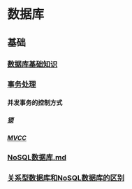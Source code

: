 # 数据库

## 基础
### [数据库基础知识](base%2Fbasic-of-databases%2FREADME.md)

### [事务处理](base%2Ftransaction-processing%2FREADME.md)

#### 并发事务的控制方式

##### [锁](base%2Ftransaction-processing%2Flock%2FREADME.md)

##### [MVCC](base%2Ftransaction-processing%2Fmvcc%2FREADME.md)

### [NoSQL数据库.md](base%2Fnosql%2FREADME.md)

### [关系型数据库和NoSQL数据库的区别](base%2Fdatabase-vs-nosql%2FREADME.md)